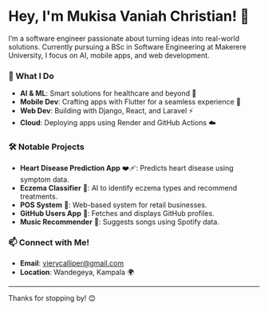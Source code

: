 # Hey, I'm Mukisa Vaniah Christian! 👋

I’m a software engineer passionate about turning ideas into real-world solutions. Currently pursuing a BSc in Software Engineering at Makerere University, I focus on AI, mobile apps, and web development.

### 🚀 What I Do
- **AI & ML**: Smart solutions for healthcare and beyond 🤖
- **Mobile Dev**: Crafting apps with Flutter for a seamless experience 📱
- **Web Dev**: Building with Django, React, and Laravel ⚡
- **Cloud**: Deploying apps using Render and GitHub Actions ☁️

### 🛠️ Notable Projects
- **Heart Disease Prediction App** ❤️‍🩹: Predicts heart disease using symptom data.
- **Eczema Classifier** 🤖: AI to identify eczema types and recommend treatments.
- **POS System** 💼: Web-based system for retail businesses.
- **GitHub Users App** 👥: Fetches and displays GitHub profiles.
- **Music Recommender** 🎵: Suggests songs using Spotify data.

### 📫 Connect with Me!
- **Email**: [vierycalliper@gmail.com](mailto:vierycalliper@gmail.com)  
- **Location**: Wandegeya, Kampala 🌍  

---

Thanks for stopping by! 😊

